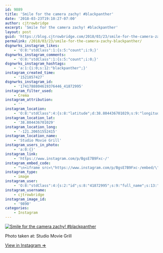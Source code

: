 ```yaml
---
id: 9889
title: 'Smile for the camera zachy! #blackpanther'
date: '2018-03-23T19:10:27-07:00'
author: cjtrowbridge
excerpt: 'Smile for the camera zachy! #blackpanther'
layout: post
guid: 'https://blog.cjtrowbridge.com/2018/03/23/smile-for-the-camera-zachy-blackpanther/'
permalink: /2018/03/23/smile-for-the-camera-zachy-blackpanther/
dsgnwrks_instagram_likes:
    - 'O:8:"stdClass":1:{s:5:"count";i:9;}'
dsgnwrks_instagram_comments:
    - 'O:8:"stdClass":1:{s:5:"count";i:0;}'
dsgnwrks_instagram_hashtags:
    - 'a:1:{i:0;s:12:"blackpanther";}'
instagram_created_time:
    - '1521857427'
dsgnwrks_instagram_id:
    - '1741788804619376446_41872995'
instagram_filter_used:
    - Crema
instagram_attribution:
    - ''
instagram_location:
    - 'O:8:"stdClass":4:{s:8:"latitude";d:38.804436701029;s:9:"longitude";d:-121.20651552415;s:4:"name";s:18:"Studio Movie Grill";s:2:"id";i:762428727;}'
instagram_location_lat:
    - '38.804436701029'
instagram_location_long:
    - '-121.20651552415'
instagram_location_name:
    - 'Studio Movie Grill'
instagram_users_in_photo:
    - 'a:0:{}'
instagram_link:
    - 'https://www.instagram.com/p/BgsE7B9Fxc-/'
instagram_embed_code:
    - "\n<iframe src=\"https://www.instagram.com/p/BgsE7B9Fxc-/embed/\" width=\"612\" height=\"710\" frameborder=\"0\" scrolling=\"no\" allowtransparency=\"true\" class=\"insta-image-embed\"></iframe>\n"
instagram_type:
    - image
instagram_user:
    - 'O:8:"stdClass":4:{s:2:"id";s:8:"41872995";s:9:"full_name";s:13:"CJ Trowbridge";s:15:"profile_picture";s:141:"https://scontent.cdninstagram.com/vp/0bff7ef46024fadfe1c65f0c3a2372f7/5B42121C/t51.2885-19/s150x150/13724650_1188772791164794_142557231_a.jpg";s:8:"username";s:12:"cjtrowbridge";}'
instagram_username:
    - cjtrowbridge
instagram_image_id:
    - '9890'
categories:
    - Instagram
---
```


[![Smile for the camera zachy! #blackpanther](https://blog.cjtrowbridge.com/wp-content/uploads/2018/03/1521857427-1-1.jpg)](https://www.instagram.com/p/BgsE7B9Fxc-/)

Photo taken at: Studio Movie Grill

[View in Instagram ⇒](https://www.instagram.com/p/BgsE7B9Fxc-/)